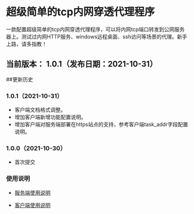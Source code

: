# **超级简单的tcp内网穿透代理程序**

一款配置超级简单的tcp内网穿透代理程序，可以将内网tcp端口转发到公网服务器上。测试过内网HTTP服务、windows远程桌面、ssh访问等场景的代理。新手上路，请多指教！

## 当前版本： 1.0.1（发布日期：2021-10-31）

##更新历史

### 1.0.1（2021-10-31）
- 客户端文档格式调整。
- 增加客户端新增功能配置说明。
- 增加客户端对服务端部署在https站点的支持，参考客户端task_addr字段配置说明。

### 1.0.0（2021-10-30）
- 首次提交

### 使用说明
- [服务端使用说明](./tcp-proxy-server/README.md)

- [客户端使用说明](./tcp-proxy-client/README.md)
